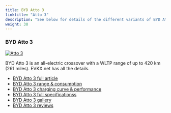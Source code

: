 ```yaml
---
title: BYD Atto 3
linktitle: "Atto 3"
description: "See below for details of the different variants of BYD Atto 3"
weight: 30
---
```

### BYD Atto 3

<a href="atto_3/"><img src="https://media.evkx.net/multimedia/models/byd/atto_3/atto_3/main_1_st.jpg" class="img-fluid" alt="Atto 3" ></a>

BYD Atto 3 is an all-electric crossover with a WLTP range of up to 420 km (261 miles). EVKX.net has all the details. 

- [BYD Atto 3 full article](atto_3/)
- [BYD Atto 3 range & consumption](atto_3/rangeandconsumption/)
- [BYD Atto 3 charging curve & performance](atto_3/chargingcurve/)
- [BYD Atto 3 full specificationss](atto_3/specifications/)
- [BYD Atto 3 gallery](atto_3/gallery/)
- [BYD Atto 3 reviews](atto_3/reviews/)

